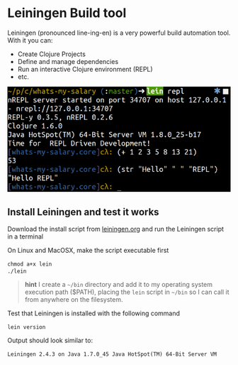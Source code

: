# Leiningen Build tool

Leiningen (pronounced line-ing-en) is a very powerful build automation tool.  With it you can:

* Create Clojure Projects
* Define and manage dependencies
* Run an interactive Clojure environment (REPL)
* etc.

![Leiningen - build automation for Clojure](../images/leiningen-repl-custom-prompt.png)

## Install Leiningen and test it works

  Download the install script from [leiningen.org](http://leiningen.org/) and run the Leiningen script in a terminal

  On Linux and MacOSX, make the script executable first

    chmod a+x lein
    ./lein

> **hint** I create a `~/bin` directory and add it to my operating system execution path ($PATH), placing the `lein` script in `~/bin` so I can call it from anywhere on the filesystem.

  Test that Leiningen is installed with the following command

    lein version

  Output should look similar to:

    Leiningen 2.4.3 on Java 1.7.0_45 Java HotSpot(TM) 64-Bit Server VM

